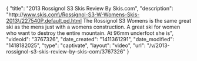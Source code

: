 {
    "title": "2013 Rossignol S3 Skis Review By Skis.com",
    "description": "http:\/\/www.skis.com\/Rossignol-S3-W-Womens-Skis-2013\/227540P,default,pd.html  The Rossignol S3 Womens is the same great ski as the mens just with a womens construction. A great ski for women who want to destroy the entire mountain. At 96mm underfoot she is",
    "videoid": "3767326",
    "date_created": "1411361291",
    "date_modified": "1418182025",
    "type": "captivate",
    "layout": "video",
    "url": "\/v\/2013-rossignol-s3-skis-review-by-skis-com\/3767326"
}